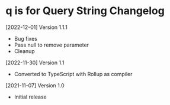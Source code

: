 # q is for Query String Changelog

[2022-12-01] Version 1.1.1
   - Bug fixes
   - Pass null to remove parameter
   - Cleanup

[2022-11-30] Version 1.1
   - Converted to TypeScript with Rollup as compiler

[2021-11-07] Version 1.0
   - Initial release